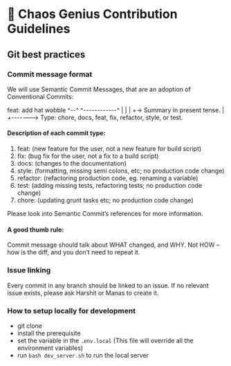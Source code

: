 # 🔮 Chaos Genius Contribution Guidelines

## Git best practices

### Commit message format

We will use Semantic Commit Messages, that are an adoption of Conventional Commits:

feat: add hat wobble
^--^  ^------------^
|     |
|     +-> Summary in present tense.
|
+-------> Type: chore, docs, feat, fix, refactor, style, or test.

#### Description of each commit type:

1. feat: (new feature for the user, not a new feature for build script)
2. fix: (bug fix for the user, not a fix to a build script)
3. docs: (changes to the documentation)
4. style: (formatting, missing semi colons, etc; no production code change)
5. refactor: (refactoring production code, eg. renaming a variable)
6. test: (adding missing tests, refactoring tests; no production code change)
7. chore: (updating grunt tasks etc; no production code change)

Please look into Semantic Commit’s references for more information. 

#### A good thumb rule:

Commit message should talk about WHAT changed, and WHY. Not HOW – how is the diff, and you don’t need to repeat it.

### Issue linking

Every commit in any branch should be linked to an issue. If no relevant issue exists, please ask Harshit or Manas to create it.


### How to setup locally for development

- git clone
- install the prerequisite
- set the variable in the `.env.local` (This file will override all the environment variables)
- run `bash dev_server.sh` to run the local server
